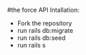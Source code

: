 #the force API
Intallation:

* Fork the repository
* run rails db:migrate
* run rails db:seed
* run rails s
